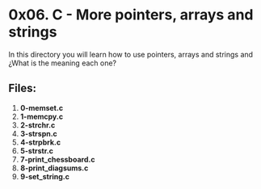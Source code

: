 # 0x06. C - More pointers, arrays and strings
In this directory you will learn how to use pointers, arrays and strings and ¿What is the meaning each one?


## Files:

1.    **0-memset.c**
2.    **1-memcpy.c**
3.    **2-strchr.c**
4.    **3-strspn.c**
5.    **4-strpbrk.c**
6.    **5-strstr.c**
7.    **7-print_chessboard.c**
8.    **8-print_diagsums.c**
9.    **9-set_string.c**

